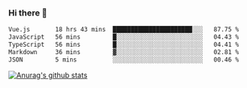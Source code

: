 ### Hi there 👋



<!--
**webB1an/webB1an** is a ✨ _special_ ✨ repository because its `README.md` (this file) appears on your GitHub profile.

Here are some ideas to get you started:

- 🔭 I’m currently working on ...
- 🌱 I’m currently learning ...
- 👯 I’m looking to collaborate on ...
- 🤔 I’m looking for help with ...
- 💬 Ask me about ...
- 📫 How to reach me: ...
- 😄 Pronouns: ...
- ⚡ Fun fact: ...
-->

<!--START_SECTION:waka-->

```txt
Vue.js       18 hrs 43 mins  ██████████████████████░░░   87.75 %
JavaScript   56 mins         █░░░░░░░░░░░░░░░░░░░░░░░░   04.43 %
TypeScript   56 mins         █░░░░░░░░░░░░░░░░░░░░░░░░   04.41 %
Markdown     36 mins         ▓░░░░░░░░░░░░░░░░░░░░░░░░   02.81 %
JSON         5 mins          ░░░░░░░░░░░░░░░░░░░░░░░░░   00.46 %
```

<!--END_SECTION:waka-->


[![Anurag's github stats](https://github-readme-stats.vercel.app/api?username=webB1an&show_icons=true&theme=radical)](https://github.com/anuraghazra/github-readme-stats)

